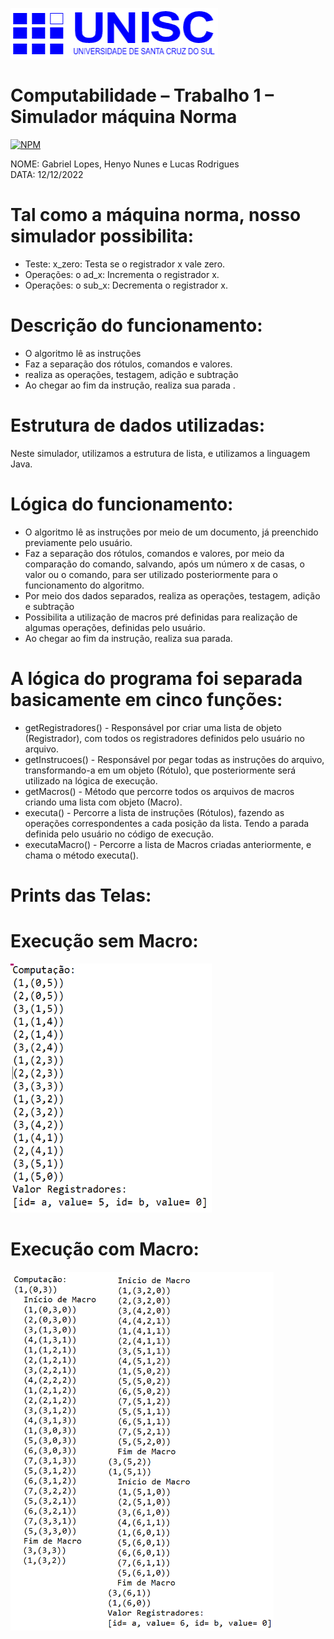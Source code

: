 
![Logo Unisc](https://github.com/RodriguesLucas/maquinaNorma/blob/main/ASSETS/Unisc.png)

# Computabilidade – Trabalho 1 – Simulador máquina Norma
[![NPM](https://img.shields.io/npm/l/react)](https://github.com/RodriguesLucas/maquinaNorma/blob/main/LICENSE) 

NOME: Gabriel Lopes, Henyo Nunes e Lucas Rodrigues  
DATA: 12/12/2022  


# Tal como a máquina norma, nosso simulador possibilita:
 - Teste: x_zero: Testa se o registrador x vale zero. 
 - Operações: o ad_x: Incrementa o registrador x.
 - Operações: o sub_x: Decrementa o registrador x. 

# Descrição do funcionamento:
- O algoritmo lê as instruções 
- Faz a separação dos rótulos, comandos e valores.
- realiza as operações, testagem, adição e subtração
- Ao chegar ao fim da instrução, realiza sua parada
.


# Estrutura de dados utilizadas:
Neste simulador, utilizamos a estrutura de lista, e utilizamos a linguagem Java.

# Lógica do funcionamento:
- O algoritmo lê as instruções por meio de um documento, já preenchido previamente pelo usuário.
- Faz a separação dos rótulos, comandos e valores, por meio da comparação do comando, salvando, após um número x de casas, o valor ou o comando, para ser utilizado posteriormente para o funcionamento do algoritmo.
- Por meio dos dados separados, realiza as operações, testagem, adição e subtração
- Possibilita a utilização de macros pré definidas para realização de algumas operações, definidas pelo usuário.
- Ao chegar ao fim da instrução, realiza sua parada.
# A lógica do programa foi separada basicamente em cinco funções:
- getRegistradores() - Responsável por criar uma lista de objeto (Registrador), com todos os registradores definidos pelo usuário no arquivo.
- getInstrucoes() - Responsável por pegar todas as instruções do arquivo, transformando-a em um objeto (Rótulo), que posteriormente será utilizado na lógica de execução.
- getMacros() - Método que percorre todos os arquivos de macros criando uma lista com objeto (Macro).
- executa() - Percorre a lista de instruções (Rótulos), fazendo as operações correspondentes a cada posição da lista. Tendo a parada definida pelo usuário no código de execução.
- executaMacro() - Percorre a lista de Macros criadas anteriormente, e chama o método executa().
# Prints das Telas:
# Execução sem Macro:			     
![Execução sem Macro](https://github.com/RodriguesLucas/maquinaNorma/blob/main/ASSETS/SemMacro.png)

# Execução com Macro:
![Execução com Macro](https://github.com/RodriguesLucas/maquinaNorma/blob/main/ASSETS/ComMacro.png)
